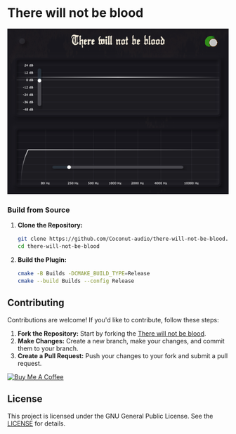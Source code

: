 <h1>There will not be blood</h2>

<p align="center"><img src="Screenshot.png" width="600"></p>

### Build from Source
1. **Clone the Repository:**
   ```bash
   git clone https://github.com/Coconut-audio/there-will-not-be-blood.git
   cd there-will-not-be-blood
   ```
3. **Build the Plugin:**
   ```bash
   cmake -B Builds -DCMAKE_BUILD_TYPE=Release
   cmake --build Builds --config Release
   ```

## Contributing
Contributions are welcome! If you'd like to contribute, follow these steps:
1. **Fork the Repository:** Start by forking the [There will not be blood](https://github.com/Coconut-audio/there-will-not-be-blood).
2. **Make Changes:** Create a new branch, make your changes, and commit them to your branch.
3. **Create a Pull Request:** Push your changes to your fork and submit a pull request.

<a href="https://www.buymeacoffee.com/vivekvijayan12" target="_blank"><img src="https://cdn.buymeacoffee.com/buttons/v2/default-yellow.png" alt="Buy Me A Coffee" style="height: 60px !important;width: 217px !important;" ></a>

## License
This project is licensed under the GNU General Public License. See the [LICENSE](https://github.com/Coconut-audio/there-will-not-be-blood/blob/main/LICENSE) for details.
